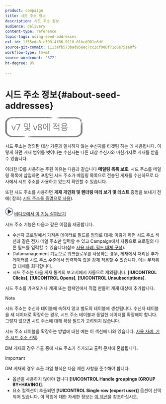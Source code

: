```yaml
---
product: campaign
title: 시드 주소 정보
description: 시드 주소 정보
audience: delivery
content-type: reference
topic-tags: using-seed-addresses
exl-id: 1f55eda8-c393-4f86-9118-01bcd981c6df
source-git-commit: 1113afb573bad958ec7cc2cf008f71c8e751e8f9
workflow-type: tm+mt
source-wordcount: '377'
ht-degree: 9%

---
```


# 시드 주소 정보{#about-seed-addresses}

![](../../assets/common.svg)

시드 주소는 정의된 대상 기준과 일치하지 않는 수신자를 타겟팅 하는 데 사용됩니다. 이렇게 하면 게재 범위를 벗어나는 수신자는 다른 대상 수신자와 마찬가지로 게재를 받을 수 있습니다.

이러한 ID를 사용하는 주된 이유는 다음과 같습니다 **메일링 목록 보호**. 시드 주소를 메일링 목록에 삽입하면 포함된 시드 주소가 메일링 목록으로 전송된 게재를 수신하므로 타사에서 시드 주소를 사용하고 있는지 확인할 수 있습니다.

또한 시드 주소를 사용하면 **게재 개인화 및 렌더링 미리 보기 및 테스트** 증명을 보내기 전에( 참조) [시드 주소를 증명으로 사용](steps-defining-the-target-population.md#using-seed-addresses-as-proof)).

![](assets/do-not-localize/how-to-video.png) [비디오에서 이 기능 살펴보기](steps-defining-the-target-population.md#seeds-and-proofs-video)

시드 주소 기능은 다음과 같은 이점을 제공합니다.

* 수신자 프로필에서 가져온 데이터로 필드를 임의로 대체: 이렇게 하면 시드 주소 섹션과 같은 전자 메일 주소만 입력할 수 있고 Campaign에서 자동으로 프로필의 다른 필드를 입력할 수 있습니다(참조 [사용 사례: 필드 대체 구성](use-case--configuring-the-field-substitution.md)).
* Datamanagement 기능으로 워크플로우를 사용하는 경우, 게재에서 처리된 추가 데이터를 시드 주소 수준에서 입력하여 값을 강제 적용할 수 있습니다. 이는 무작위 값 대체를 회피합니다.
* 시드 주소는 다음 게재 통계의 보고서에서 자동으로 제외됩니다. **[!UICONTROL Clicks]**, **[!UICONTROL Opens]**, **[!UICONTROL Unsubscriptions]**.

시드 주소를 가져오거나 게재 또는 캠페인에서 직접 만들어 게재 대상에 추가합니다.

>[!NOTE]
>
>시드 주소는 수신자 테이블에 속하지 않고 별도의 테이블에 생성됩니다. 수신자 테이블을 새 데이터로 확장하는 경우, 시드 주소 테이블과 동일한 데이터를 확장해야 합니다. 그렇지 않으면 시드 주소에 대해 확장 필드가 고려되지 않습니다.
>
>시드 주소 테이블을 확장하는 방법에 대한 예는 이 섹션에 나와 있습니다. [사용 사례: 기준 시드 주소 선택](use-case--selecting-seed-addresses-on-criteria.md).

DM 게재의 경우 추출 중에 시드 주소가 추가되고 출력 문서에 혼합됩니다.

>[!IMPORTANT]
>
>DM 게재의 경우 추출 파일 형식은 다음 제한 사항을 준수해야 합니다.
>
>* 옵션을 사용하지 않아야 합니다 **[!UICONTROL Handle groupings (GROUP BY+HAVING)]**.
>* 요소 컬렉션이 추출되면 **[!UICONTROL Single row (expert user)]** 옵션이 선택되어 있습니다. 이 작업에 대한 자세한 정보는 [이 섹션](../../platform/using/executing-export-jobs.md#step-7---data-formatting)을 참조하십시오.
>

